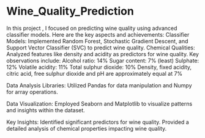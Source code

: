 # Wine_Quality_Prediction
In this project , I focused on predicting wine quality using advanced classifier models. Here are the key aspects and achievements:
Classifier Models: Implemented Random Forest, Stochastic Gradient Descent, and Support Vector Classifier (SVC) to predict wine quality.
Chemical Qualities: Analyzed features like density and acidity as predictors for wine quality. 
Key observations include:
Alcohol ratio: 14%
Sugar content: 7% (least)
Sulphate: 12%
Volatile acidity: 11%
Total sulphur dioxide: 10%
Density, fixed acidity, citric acid, free sulphur dioxide and pH are approximately equal at 7%

Data Analysis Libraries: Utilized Pandas for data manipulation and Numpy for array operations.

Data Visualization: Employed Seaborn and Matplotlib to visualize patterns and insights within the dataset.

Key Insights:
Identified significant predictors for wine quality.
Provided a detailed analysis of chemical properties impacting wine quality.
